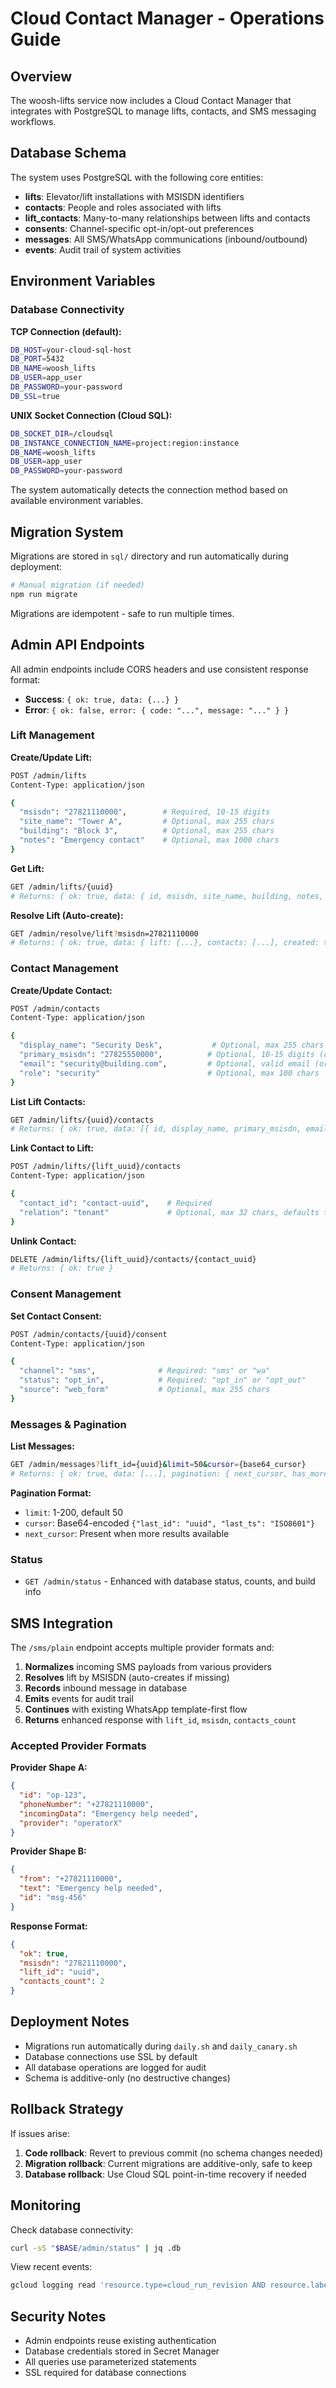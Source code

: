 # Cloud Contact Manager - Operations Guide

## Overview

The woosh-lifts service now includes a Cloud Contact Manager that integrates with PostgreSQL to manage lifts, contacts, and SMS messaging workflows.

## Database Schema

The system uses PostgreSQL with the following core entities:

- **lifts**: Elevator/lift installations with MSISDN identifiers
- **contacts**: People and roles associated with lifts
- **lift_contacts**: Many-to-many relationships between lifts and contacts
- **consents**: Channel-specific opt-in/opt-out preferences
- **messages**: All SMS/WhatsApp communications (inbound/outbound)
- **events**: Audit trail of system activities

## Environment Variables

### Database Connectivity

**TCP Connection (default):**
```bash
DB_HOST=your-cloud-sql-host
DB_PORT=5432
DB_NAME=woosh_lifts
DB_USER=app_user
DB_PASSWORD=your-password
DB_SSL=true
```

**UNIX Socket Connection (Cloud SQL):**
```bash
DB_SOCKET_DIR=/cloudsql
DB_INSTANCE_CONNECTION_NAME=project:region:instance
DB_NAME=woosh_lifts
DB_USER=app_user
DB_PASSWORD=your-password
```

The system automatically detects the connection method based on available environment variables.

## Migration System

Migrations are stored in `sql/` directory and run automatically during deployment:

```bash
# Manual migration (if needed)
npm run migrate
```

Migrations are idempotent - safe to run multiple times.

## Admin API Endpoints

All admin endpoints include CORS headers and use consistent response format:
- **Success**: `{ ok: true, data: {...} }`
- **Error**: `{ ok: false, error: { code: "...", message: "..." } }`

### Lift Management

**Create/Update Lift:**
```bash
POST /admin/lifts
Content-Type: application/json

{
  "msisdn": "27821110000",        # Required, 10-15 digits
  "site_name": "Tower A",         # Optional, max 255 chars
  "building": "Block 3",          # Optional, max 255 chars
  "notes": "Emergency contact"    # Optional, max 1000 chars
}
```

**Get Lift:**
```bash
GET /admin/lifts/{uuid}
# Returns: { ok: true, data: { id, msisdn, site_name, building, notes, created_at } }
```

**Resolve Lift (Auto-create):**
```bash
GET /admin/resolve/lift?msisdn=27821110000
# Returns: { ok: true, data: { lift: {...}, contacts: [...], created: true/false } }
```

### Contact Management

**Create/Update Contact:**
```bash
POST /admin/contacts
Content-Type: application/json

{
  "display_name": "Security Desk",           # Optional, max 255 chars
  "primary_msisdn": "27825550000",          # Optional, 10-15 digits (or email required)
  "email": "security@building.com",         # Optional, valid email (or msisdn required)
  "role": "security"                        # Optional, max 100 chars
}
```

**List Lift Contacts:**
```bash
GET /admin/lifts/{uuid}/contacts
# Returns: { ok: true, data: [{ id, display_name, primary_msisdn, email, role, relation }] }
```

**Link Contact to Lift:**
```bash
POST /admin/lifts/{lift_uuid}/contacts
Content-Type: application/json

{
  "contact_id": "contact-uuid",    # Required
  "relation": "tenant"             # Optional, max 32 chars, defaults to "tenant"
}
```

**Unlink Contact:**
```bash
DELETE /admin/lifts/{lift_uuid}/contacts/{contact_uuid}
# Returns: { ok: true }
```

### Consent Management

**Set Contact Consent:**
```bash
POST /admin/contacts/{uuid}/consent
Content-Type: application/json

{
  "channel": "sms",              # Required: "sms" or "wa"
  "status": "opt_in",            # Required: "opt_in" or "opt_out"
  "source": "web_form"           # Optional, max 255 chars
}
```

### Messages & Pagination

**List Messages:**
```bash
GET /admin/messages?lift_id={uuid}&limit=50&cursor={base64_cursor}
# Returns: { ok: true, data: [...], pagination: { next_cursor, has_more } }
```

**Pagination Format:**
- `limit`: 1-200, default 50
- `cursor`: Base64-encoded `{"last_id": "uuid", "last_ts": "ISO8601"}`
- `next_cursor`: Present when more results available

### Status
- `GET /admin/status` - Enhanced with database status, counts, and build info

## SMS Integration

The `/sms/plain` endpoint accepts multiple provider formats and:

1. **Normalizes** incoming SMS payloads from various providers
2. **Resolves** lift by MSISDN (auto-creates if missing)
3. **Records** inbound message in database
4. **Emits** events for audit trail
5. **Continues** with existing WhatsApp template-first flow
6. **Returns** enhanced response with `lift_id`, `msisdn`, `contacts_count`

### Accepted Provider Formats

**Provider Shape A:**
```json
{
  "id": "op-123",
  "phoneNumber": "+27821110000",
  "incomingData": "Emergency help needed",
  "provider": "operatorX"
}
```

**Provider Shape B:**
```json
{
  "from": "+27821110000",
  "text": "Emergency help needed",
  "id": "msg-456"
}
```

**Response Format:**
```json
{
  "ok": true,
  "msisdn": "27821110000",
  "lift_id": "uuid",
  "contacts_count": 2
}
```

## Deployment Notes

- Migrations run automatically during `daily.sh` and `daily_canary.sh`
- Database connections use SSL by default
- All database operations are logged for audit
- Schema is additive-only (no destructive changes)

## Rollback Strategy

If issues arise:

1. **Code rollback**: Revert to previous commit (no schema changes needed)
2. **Migration rollback**: Current migrations are additive-only, safe to keep
3. **Database rollback**: Use Cloud SQL point-in-time recovery if needed

## Monitoring

Check database connectivity:
```bash
curl -sS "$BASE/admin/status" | jq .db
```

View recent events:
```bash
gcloud logging read 'resource.type=cloud_run_revision AND resource.labels.service_name="woosh-lifts" AND jsonPayload.event="sms_received"' --freshness=10m --limit=20
```

## Security Notes

- Admin endpoints reuse existing authentication
- Database credentials stored in Secret Manager
- All queries use parameterized statements
- SSL required for database connections
